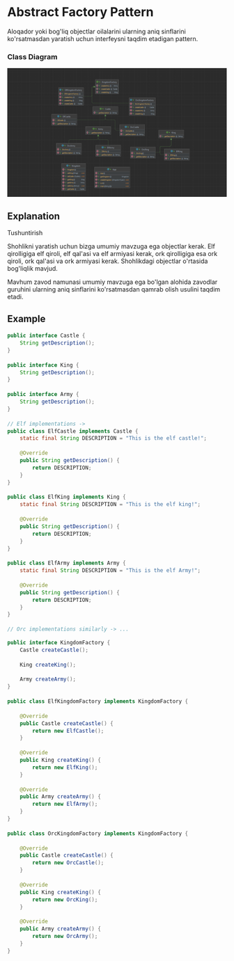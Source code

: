 # Abstract Factory Pattern

Aloqador yoki bog'liq objectlar oilalarini ularning aniq sinflarini ko'rsatmasdan
yaratish uchun interfeysni taqdim etadigan pattern.

### Class Diagram

![windows](src/main/resources/img/img.png)

## Explanation

Tushuntirish

Shohlikni yaratish uchun bizga umumiy mavzuga ega objectlar kerak.
Elf qirolligiga elf qiroli, elf qal'asi va elf armiyasi kerak, ork qirolligiga esa ork qiroli, ork qal'asi va
ork armiyasi kerak. Shohlikdagi objectlar o'rtasida bog'liqlik mavjud.

Mavhum zavod namunasi umumiy mavzuga ega bo'lgan alohida zavodlar
guruhini ularning aniq sinflarini ko'rsatmasdan qamrab olish usulini taqdim etadi.

## Example

```java
public interface Castle {
    String getDescription();
}

public interface King {
    String getDescription();
}

public interface Army {
    String getDescription();
}

// Elf implementations ->
public class ElfCastle implements Castle {
    static final String DESCRIPTION = "This is the elf castle!";

    @Override
    public String getDescription() {
        return DESCRIPTION;
    }
}

public class ElfKing implements King {
    static final String DESCRIPTION = "This is the elf king!";

    @Override
    public String getDescription() {
        return DESCRIPTION;
    }
}

public class ElfArmy implements Army {
    static final String DESCRIPTION = "This is the elf Army!";

    @Override
    public String getDescription() {
        return DESCRIPTION;
    }
}

// Orc implementations similarly -> ...
```

```java
public interface KingdomFactory {
    Castle createCastle();

    King createKing();

    Army createArmy();
}

public class ElfKingdomFactory implements KingdomFactory {

    @Override
    public Castle createCastle() {
        return new ElfCastle();
    }

    @Override
    public King createKing() {
        return new ElfKing();
    }

    @Override
    public Army createArmy() {
        return new ElfArmy();
    }
}

public class OrcKingdomFactory implements KingdomFactory {

    @Override
    public Castle createCastle() {
        return new OrcCastle();
    }

    @Override
    public King createKing() {
        return new OrcKing();
    }

    @Override
    public Army createArmy() {
        return new OrcArmy();
    }
}
```


